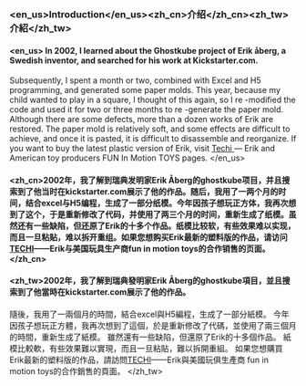 ### <en_us>Introduction</en_us><zh_cn>介绍</zh_cn><zh_tw>介紹</zh_tw>
#### <en_us> In 2002, I learned about the Ghostkube project of Erik åberg, a Swedish inventor, and searched for his work at Kickstarter.com.
 Subsequently, I spent a month or two, combined with Excel and H5 programming, and generated some paper molds.
 This year, because my child wanted to play in a square, I thought of this again, so I re -modified the code and used it for two or three months to re -generate the paper mold.
 Although there are some defects, more than a dozen works of Erik are restored.
 The paper mold is relatively soft, and some effects are difficult to achieve, and once it is pasted, it is difficult to disassemble and reorganize.
 If you want to buy the latest plastic version of Erik, visit <a href="https://funinmotionToys.com/products/tecti" target="_blank"> Techi </a> — Erik and American toy producers
 FUN In Motion TOYS pages.
 </en_us>

#### <zh_cn>2002年，我了解到瑞典发明家Erik Åberg的ghostkube项目，并且搜索到了他当时在kickstarter.com展示了他的作品。随后，我用了一两个月的时间，结合excel与H5编程，生成了一部分纸模。今年因孩子想玩正方体，我再次想到了这个，于是重新修改了代码，并使用了两三个月的时间，重新生成了纸模。虽然还有一些缺陷，但还原了Erik的十多个作品。纸模比较软，有些效果难以实现，而且一旦粘贴，难以拆开重组。如果您想购买Erik最新的塑料版的作品，请访问<a href="https://funinmotiontoys.com/products/tecti" target="_blank">TECHI</a>——Erik与美国玩具生产商fun in motion toys的合作销售的页面。</zh_cn>

#### <zh_tw>2002年，我了解到瑞典發明家Erik Åberg的ghostkube項目，並且搜索到了他當時在kickstarter.com展示了他的作品。
 隨後，我用了一兩個月的時間，結合excel與H5編程，生成了一部分紙模。
 今年因孩子想玩正方體，我再次想到了這個，於是重新修改了代碼，並使用了兩三個月的時間，重新生成了紙模。
 雖然還有一些缺陷，但還原了Erik的十多個作品。
 紙模比較軟，有些效果難以實現，而且一旦粘貼，難以拆開重組。
 如果您想購買Erik最新的塑料版的作品，請訪問<a href="https://funinmotiontoys.com/products/tecti" target="_blank">TECHI</a>——Erik與美國玩俱生產商
 fun in motion toys的合作銷售的頁面。
 </zh_tw>

